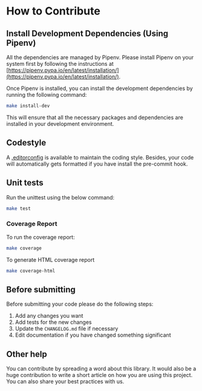 # How to Contribute

## Install Development Dependencies (Using Pipenv)

All the dependencies are managed by Pipenv. Please install Pipenv on your system first by following the instructions at [https://pipenv.pypa.io/en/latest/installation/](https://pipenv.pypa.io/en/latest/installation/).

Once Pipenv is installed, you can install the development dependencies by running the following command:

```bash
make install-dev
```

This will ensure that all the necessary packages and dependencies are installed in your development environment.

## Codestyle

A [.editorconfig](./editorconfig) is available to maintain the coding style. Besides, your code will automatically gets formatted if you have install the pre-commit hook.

## Unit tests

Run the unittest using the below command:

```bash
make test
```

### Coverage Report

To run the coverage report:

```bash
make coverage
```

To generate HTML coverage report

```bash
make coverage-html
```

## Before submitting

Before submitting your code please do the following steps:

1. Add any changes you want
1. Add tests for the new changes
1. Update the `CHANGELOG.md` file if necessary
1. Edit documentation if you have changed something significant

## Other help

You can contribute by spreading a word about this library.
It would also be a huge contribution to write
a short article on how you are using this project.
You can also share your best practices with us.
